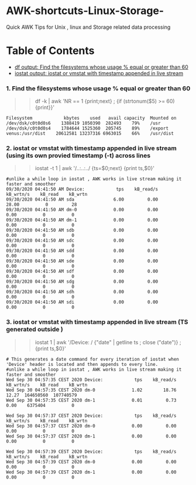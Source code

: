 # AWK-shortcuts-Linux-Storage-
Quick AWK Tips for Unix , linux and Storage related data processing

# Table of Contents
* [df output: Find the filesystems whose usage % equal or greater than 60](#df)
* [iostat output: iostat or vmstat with timestamp appended in live stream ](#io1)


### <a name="df"> 1. Find the filesystems whose usage % equal or greater than 60  </a>
>> df -k | awk 'NR == 1 {print;next} ; {if (strtonum($5) >= 60) {print}}'

```
Filesystem            kbytes    used   avail capacity  Mounted on
/dev/dsk/c0t0d0s6    1388419 1050390  282493    79%    /usr
/dev/dsk/c0t0d0s4    1784644 1525360  205745    89%    /export
venus:/usr/dist    20612581 13237316 6963015    66%    /usr/dist
```
### <a name="io1"> 2. iostat or vmstat with timestamp appended in live stream (using its own provied timestamp (-t) across lines </a>
>> iostat -t 1 | awk '/..:..:../ {ts=$0;next} {print ts,$0}'

```
#unlike a while loop in iostat , AWK works in live stream making it faster and smoother
09/30/2020 04:41:50 AM Device:            tps    kB_read/s    kB_wrtn/s    kB_read    kB_wrtn
09/30/2020 04:41:50 AM sda               6.00         0.00        28.00          0         28
09/30/2020 04:41:50 AM dm-0              0.00         0.00         0.00          0          0
09/30/2020 04:41:50 AM dm-1              0.00         0.00         0.00          0          0
09/30/2020 04:41:50 AM sdb               0.00         0.00         0.00          0          0
09/30/2020 04:41:50 AM sdc               0.00         0.00         0.00          0          0
09/30/2020 04:41:50 AM sdd               0.00         0.00         0.00          0          0
09/30/2020 04:41:50 AM sde               0.00         0.00         0.00          0          0
09/30/2020 04:41:50 AM sdf               0.00         0.00         0.00          0          0
09/30/2020 04:41:50 AM sdg               0.00         0.00         0.00          0          0
09/30/2020 04:41:50 AM sdh               0.00         0.00         0.00          0          0
09/30/2020 04:41:50 AM sdi               0.00         0.00         0.00          0          0

```
### 3. iostat or vmstat with timestamp appended in live stream (TS generated outside )
>> iostat 1 | awk '/Device: / {"date" | getline ts ; close ("date")} ; {print ts,$0}'

```
# This generates a date command for every iteration of iostat when 'Device' header is located and then appends to every line. 
#unlike a while loop in iostat , AWK works in live stream making it faster and smoother
Wed Sep 30 04:57:35 CEST 2020 Device:            tps    kB_read/s    kB_wrtn/s    kB_read    kB_wrtn
Wed Sep 30 04:57:35 CEST 2020 dm-0              1.02        18.76        12.27  164650560  107740579
Wed Sep 30 04:57:35 CEST 2020 dm-1              0.01         0.73         0.00    6375404          0

Wed Sep 30 04:57:37 CEST 2020 Device:            tps    kB_read/s    kB_wrtn/s    kB_read    kB_wrtn
Wed Sep 30 04:57:37 CEST 2020 dm-0              0.00         0.00         0.00          0          0
Wed Sep 30 04:57:37 CEST 2020 dm-1              0.00         0.00         0.00          0          0

Wed Sep 30 04:57:39 CEST 2020 Device:            tps    kB_read/s    kB_wrtn/s    kB_read    kB_wrtn
Wed Sep 30 04:57:39 CEST 2020 dm-0              0.00         0.00         0.00          0          0
Wed Sep 30 04:57:39 CEST 2020 dm-1              0.00         0.00         0.00          0          0

```

